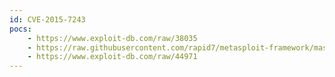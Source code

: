 ```yaml
---
id: CVE-2015-7243
pocs:
    - https://www.exploit-db.com/raw/38035
    - https://raw.githubusercontent.com/rapid7/metasploit-framework/master/modules/exploits/windows/fileformat/boxoft_wav_to_mp3.rb
    - https://www.exploit-db.com/raw/44971
---
```

